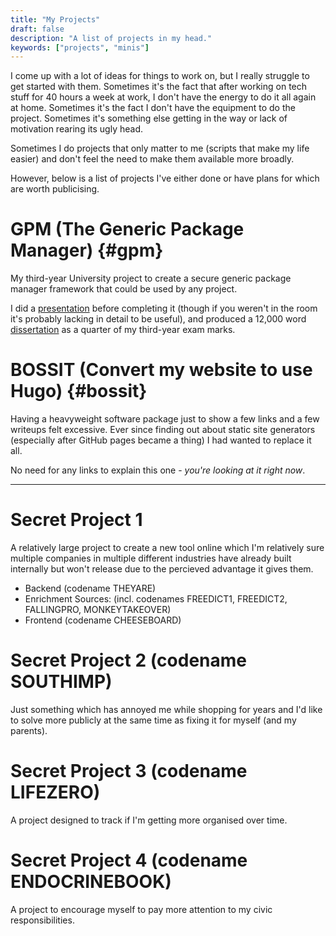 ```yaml
---
title: "My Projects"
draft: false
description: "A list of projects in my head."
keywords: ["projects", "minis"]
---
```

I come up with a lot of ideas for things to work on, but I really struggle to get started with them.  Sometimes it's the fact that after working on tech stuff for 40 hours a week at work, I don't have the energy to do it all again at home.  Sometimes it's the fact I don't have the equipment to do the project.  Sometimes it's something else getting in the way or lack of motivation rearing its ugly head.

Sometimes I do projects that only matter to me (scripts that make my life easier) and don't feel the need to make them available more broadly.

However, below is a list of projects I've either done or have plans for which are worth publicising.

# GPM (The Generic Package Manager) {#gpm}

My third-year University project to create a secure generic package manager framework that could be used by any project.

I did a [presentation](/gpm_preview_presentation.pdf) before completing it (though if you weren't in the room it's probably lacking in detail to be useful), and produced a 12,000 word [dissertation](/gpm_dissertation.pdf) as a quarter of my third-year exam marks.

# BOSSIT (Convert my website to use Hugo) {#bossit}

Having a heavyweight software package just to show a few links and a few writeups felt excessive.  Ever since finding out about static site generators (especially after GitHub pages became a thing) I had wanted to replace it all.

No need for any links to explain this one - *you're looking at it right now*.

---

# Secret Project 1

A relatively large project to create a new tool online which I'm relatively sure multiple companies in multiple different industries have already built internally but won't release due to the percieved advantage it gives them.

* Backend (codename THEYARE)
* Enrichment Sources: (incl. codenames FREEDICT1, FREEDICT2, FALLINGPRO, MONKEYTAKEOVER)
* Frontend (codename CHEESEBOARD)

# Secret Project 2 (codename SOUTHIMP)

Just something which has annoyed me while shopping for years and I'd like to solve more publicly at the same time as fixing it for myself (and my parents).

# Secret Project 3 (codename LIFEZERO)

A project designed to track if I'm getting more organised over time.

# Secret Project 4 (codename ENDOCRINEBOOK)

A project to encourage myself to pay more attention to my civic responsibilities.
